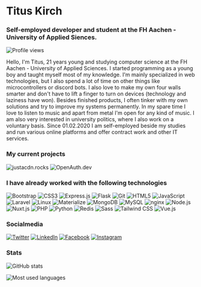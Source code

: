 # Titus Kirch

### Self-employed developer and student at the FH Aachen - University of Applied Siences.

![Profile views](https://komarev.com/ghpvc/?username=tituskirch "Profile views")

Hello, I'm Titus, 21 years young and studying computer science at the FH Aachen - University of Applied Sciences. I started programming as a young boy and taught myself most of my knowledge. I'm mainly specialized in web technologies, but I also spend a lot of time on other things like microcontrollers or discord bots. I also love to make my own four walls smarter and don't have to lift a finger to turn on devices (technology and laziness have won). Besides finished products, I often tinker with my own solutions and try to improve my systems permanently. In my spare time I love to listen to music and apart from metal I'm open for any kind of music. I am also very interested in university politics, where I also work on a voluntary basis. Since 01.02.2020 I am self-employed beside my studies and run various online platforms and offer contract work and other IT services.

### My current projects

![justacdn.rocks](https://avatars0.githubusercontent.com/u/68742599?s=400&u=ef801863c87c5a20ab38a44a131b8f9df0475313&v=4 "justacdn.rocks") ![OpenAuth.dev](https://avatars0.githubusercontent.com/u/67844535?s=200&v=4 "OpenAuth.dev")

### I have already worked with the following technologies

![Bootstrap](https://devicons.github.io/devicon/devicon.git/icons/bootstrap/bootstrap-plain.svg "Bootstrap") ![CSS3](https://devicons.github.io/devicon/devicon.git/icons/css3/css3-original-wordmark.svg "CSS3") ![Express.js](https://devicons.github.io/devicon/devicon.git/icons/express/express-original-wordmark.svg "Express.js") ![Flask](https://www.vectorlogo.zone/logos/pocoo_flask/pocoo_flask-icon.svg "Flask") ![Git](https://www.vectorlogo.zone/logos/git-scm/git-scm-icon.svg "Git") ![HTML5](https://devicons.github.io/devicon/devicon.git/icons/html5/html5-original-wordmark.svg "HTML5") ![JavaScript](https://devicons.github.io/devicon/devicon.git/icons/javascript/javascript-original.svg "JavaScript") ![Laravel](https://devicons.github.io/devicon/devicon.git/icons/laravel/laravel-plain-wordmark.svg "Laravel") ![Linux](https://devicons.github.io/devicon/devicon.git/icons/linux/linux-original.svg "Linux") ![Materialize](https://raw.githubusercontent.com/prplx/svg-logos/5585531d45d294869c4eaab4d7cf2e9c167710a9/svg/materialize.svg "Materialize") ![MongoDB](https://devicons.github.io/devicon/devicon.git/icons/mongodb/mongodb-original-wordmark.svg "MongoDB") ![MySQL](https://devicons.github.io/devicon/devicon.git/icons/mysql/mysql-original-wordmark.svg "MySQL") ![nginx](https://devicons.github.io/devicon/devicon.git/icons/nginx/nginx-original.svg "nginx") ![Node.js](https://devicons.github.io/devicon/devicon.git/icons/nodejs/nodejs-original-wordmark.svg "Node.js") ![Nuxt.js](https://www.vectorlogo.zone/logos/nuxtjs/nuxtjs-icon.svg "Nuxt.js") ![PHP](https://devicons.github.io/devicon/devicon.git/icons/php/php-original.svg "PHP") ![Python](https://devicons.github.io/devicon/devicon.git/icons/python/python-original.svg "Python") ![Redis](https://devicons.github.io/devicon/devicon.git/icons/redis/redis-original-wordmark.svg "Redis") ![Sass](https://devicons.github.io/devicon/devicon.git/icons/sass/sass-original.svg "Sass") ![Tailwind CSS](https://www.vectorlogo.zone/logos/tailwindcss/tailwindcss-icon.svg "Tailwind CSS") ![Vue.js](https://devicons.github.io/devicon/devicon.git/icons/vuejs/vuejs-original-wordmark.svg "Vue.js")

### Socialmedia

[![Twitter](https://cdn.jsdelivr.net/npm/simple-icons@3.0.1/icons/twitter.svg "Twitter")](https://twitter.com/tituskirch) [![LinkedIn](https://cdn.jsdelivr.net/npm/simple-icons@3.0.1/icons/linkedin.svg "LinkedIn")](https://linkedin.com/in/tituskirch) [![Facebook](https://cdn.jsdelivr.net/npm/simple-icons@3.0.1/icons/facebook.svg "Facebook")](https://fb.com/tituskirch) [![Instagram](https://cdn.jsdelivr.net/npm/simple-icons@3.0.1/icons/instagram.svg "Instagram")](https://instagram.com/tituskirch)

### Stats

![GitHub stats](https://github-readme-stats.vercel.app/api?username=tituskirch&show_icons=true "GitHub stats")

![Most used languages](https://github-readme-stats.vercel.app/api/top-langs/?username=tituskirch&layout=compact&hide=html "Most used languages")
